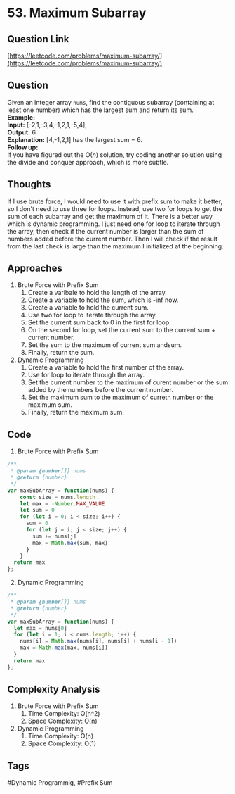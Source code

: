 # 53. Maximum Subarray

<a name="ZntN3"></a>
## Question Link
[https://leetcode.com/problems/maximum-subarray/](https://leetcode.com/problems/maximum-subarray/)
<a name="ty7yt"></a>
## Question
Given an integer array `nums`, find the contiguous subarray (containing at least one number) which has the largest sum and return its sum.<br />**Example:**<br />**Input:** [-2,1,-3,4,-1,2,1,-5,4],<br />**Output:** 6<br />**Explanation:** [4,-1,2,1] has the largest sum = 6.<br />**Follow up:**<br />If you have figured out the O(_n_) solution, try coding another solution using the divide and conquer approach, which is more subtle.
<a name="iGGqc"></a>
## Thoughts
If I use brute force, I would need to use it with prefix sum to make it better, so I don't need to use three for loops. Instead, use two for loops to get the sum of each subarray and get the maximum of it. There is a better way which is dynamic programming. I just need one for loop to iterate through the array, then check if the current number is larger than the sum of numbers added before the current number. Then I will check if the result from the last check is large than the maximum I initialized at the beginning.
<a name="sqeJa"></a>
## Approaches

1. Brute Force with Prefix Sum
   1. Create a varibale to hold the length of the array.
   1. Create a variable to hold the sum, which is -inf now.
   1. Create a variable to hold the current sum.
   1. Use two for loop to iterate through the array.
   1. Set the current sum back to 0 in the first for loop.
   1. On the second for loop, set the current sum to the current sum + current number.
   1. Set the sum to the maximum of current sum andsum.
   1. Finally, return the sum.
2. Dynamic Programming
   1. Create a variable to hold the first number of the array.
   1. Use for loop to iterate through the array.
   1. Set the current number to the maximum of curent number or the sum added by the numbers before the current number.
   1. Set the maximum sum to the maximum of curretn number or the maximum sum.
   1. Finally, return the maximum sum.
<a name="M97by"></a>
## Code

1. Brute Force with Prefix Sum
```javascript
/**
 * @param {number[]} nums
 * @return {number}
 */
var maxSubArray = function(nums) {
    const size = nums.length
    let max = -Number.MAX_VALUE
    let sum = 0
    for (let i = 0; i < size; i++) {
      sum = 0
      for (let j = i; j < size; j++) {
        sum += nums[j]
        max = Math.max(sum, max)
      }
    }
  return max
};
```

2. Dynamic Programming
```javascript
/**
 * @param {number[]} nums
 * @return {number}
 */
var maxSubArray = function(nums) {
  let max = nums[0]
  for (let i = 1; i < nums.length; i++) {
    nums[i] = Math.max(nums[i], nums[i] + nums[i - 1])
    max = Math.max(max, nums[i])
  }
  return max
};
```
<a name="XmxI8"></a>
## Complexity Analysis

1. Brute Force with Prefix Sum
   1. Time Complexity: O(n^2)
   1. Space Complexity: O(n)
2. Dynamic Programming
   1. Time Complexity: O(n)
   1. Space Complexity: O(1)
<a name="UVyia"></a>
## Tags
#Dynamic Programmig, #Prefix Sum
